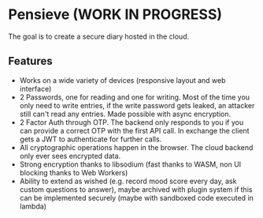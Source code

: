 # Pensieve (WORK IN PROGRESS)

The goal is to create a secure diary hosted in the cloud.

## Features

- Works on a wide variety of devices (responsive layout and web interface)
- 2 Passwords, one for reading and one for writing. Most of the time you only need to write entries, if the write password gets leaked, an attacker still can't read any entries. Made possible with async encryption.
- 2 Factor Auth through OTP. The backend only responds to you if you can provide a correct OTP with the first API call. In exchange the client gets a JWT to authenticate for further calls.
- All cryptographic operations happen in the browser. The cloud backend only ever sees encrypted data.
- Strong encryption thanks to libsodium (fast thanks to WASM, non UI blocking thanks to Web Workers)
- Ability to extend as wished (e.g. record mood score every day, ask custom questions to answer), maybe archived with plugin system if this can be implemented securely (maybe with sandboxed code executed in lambda)
